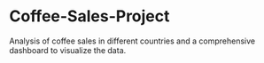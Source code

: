 # Coffee-Sales-Project
Analysis of coffee sales in different countries and a comprehensive dashboard to visualize the data.
